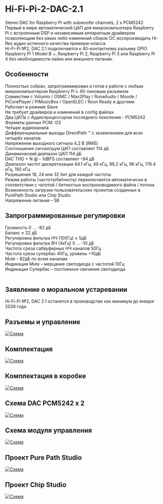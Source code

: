# Hi-Fi-Pi-2-DAC-2.1
Stereo DAC for Raspberry Pi with subwoofer channels, 2 x PCM5242
Первый в мире автоматический ЦАП&nbsp;для микрокомпьютера Raspberry Pi&nbsp;с встроенным DSP и независимым аппаратным драйвером позволяющим без каких либо изменений сборок ОС воспроизводить Hi-Res аудио истинного качества премиум-класса.<br />
Hi-Fi-Pi №2, DAC 2.1 подключается к 40-контактному разъему GPIO Raspberry Pi 1 Model B +, Raspberry Pi 2, Raspberry Pi 3 или Raspberry Pi 4 без необходимости пайки или внешнего питания.
<h2>Особенности</h2>
Полностью собран, запрограммирован и готов к работе с любым микрокомпьютером Raspberry Pi с 40-пиновым разъемом<br />
Совместим с Volumio / OSMC / Max2Play / RuneAudio / Moode / PiCorePlayer / PiMusicBox / OpenELEC /&nbsp;Roon Ready и другими<br />
Работает в режиме Slave<br />
Не требует драйверов&nbsp;и изменений в config файлах<br />
Два ЦАПа с Аудиопроцессором последнего поколения - PCM5242<br />
Форматы данных PCM: I2S<br />
Четыре аудиоканала<br />
Дифференциальные выходы DirectPath &trade; с заземлением для всех четырёх каналов<br />
Напряжение выходного сигнала 4,2 В (RMS)<br />
Соотношение сигнал/шум ЦАП составляет 114 дБ<br />
Динамический диапазон ЦАП 114 дБ<br />
DAC THD + N @ - 1dBFS составляет &ndash;94 дБ<br />
Диапазон частот дискретизации 44.1 кГц, 48 кГц, 88,2 кГц, 96 кГц, 176.4 кГц,&nbsp;192 кГц<br />
Разрешение 16, 24 или&nbsp;32&nbsp;бит для каждой частоты<br />
Режим работы (частота/битность) переключается автоматически в соответствии с чатотой / битностью воспроизводимого файла / потока<br />
Возможность загрузки пользовательских проектов созданных в PurePath Studio или Chip Studio<br />
Напряжение питания &ndash; 5В
<h2>Запрограммированные регулировки</h2>
Громкость 0 &hellip; -82 дБ<br />
Баланс &plusmn; 22 дБ<br />
Регулировка фильтра НЧ (100Гц) &plusmn; 5дБ<br />
Регулировка фильтра ВЧ (4кГц) 0 &hellip; -10 дБ<br />
Частота среза сабвуферных НЧ каналов 50Гц<br />
Частота среза супербас 40Гц, уровень +10дБ<br />
Mute - 82дБ по всем каналам<br />
Индикация Mute &ndash; мерцание светодиода с частотой 10Гц<br />
Индикация Супербас &ndash; постоянное свечение светодиода<br />
&nbsp;
<h2>Заявление о моральном устаревании</h2>
Hi-Fi-Pi №2, DAC 2.1 останется в производстве как минимум до января 2026 года

<h2>Разъемы и управление</h2>

<p><a class="galery" href="https://static.chipdip.ru/lib/281/DOC006281695.jpg"><img alt="Схема" src="https://static.chipdip.ru/lib/281/DOC006281695.jpg" /></a></p>

<h2>Комплектация</h2>

<p><a class="galery" href="https://static.chipdip.ru/lib/177/DOC006177443.jpg"><img alt="Схема" src="https://static.chipdip.ru/lib/177/DOC006177443.jpg" /></a></p>

<h2>Комплектация в коробке</h2>

<p><a class="galery" href="https://static.chipdip.ru/lib/281/DOC006281664.jpg"><img alt="Схема" src="https://static.chipdip.ru/lib/281/DOC006281665.jpg" /></a></p>

<h2>Схема DAC PCM5242 x 2</h2>

<p><a class="galery" href="https://static.chipdip.ru/lib/177/DOC006177445.png"><img alt="Схема" src="https://static.chipdip.ru/lib/177/DOC006177444.png" /></a></p>

<h2>Схема модуля управления</h2>

<p><a class="galery" href="https://static.chipdip.ru/lib/177/DOC006177446.png"><img alt="Схема" src="https://static.chipdip.ru/lib/177/DOC006177446.png" /></a></p>

<h2>Проект Pure Path Studio</h2>

<p><a class="galery" href="https://static.chipdip.ru/lib/177/DOC006177447.png"><img alt="Схема" src="https://static.chipdip.ru/lib/177/DOC006177447.png" /></a></p>

<h2>Проект Chip Studio</h2>

<p><a class="galery" href="https://static.chipdip.ru/lib/221/DOC006221268.jpg"><img alt="Схема" src="https://static.chipdip.ru/lib/221/DOC006221277.jpg" /></a></p>

